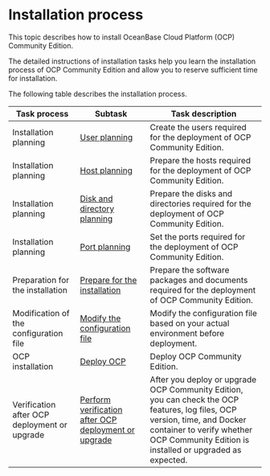 # Installation process

This topic describes how to install OceanBase Cloud Platform (OCP) Community Edition.

The detailed instructions of installation tasks help you learn the installation process of OCP Community Edition and allow you to reserve sufficient time for installation.

The following table describes the installation process.

| Task process | Subtask | Task description |
|-----------------------|-----------------------------------------------------------------|------------------------------------------------------------------|
| Installation planning | [User planning](300.installation-planning/100.user-planning.md) | Create the users required for the deployment of OCP Community Edition.  |
| Installation planning | [Host planning](300.installation-planning/200.host-planning.md) | Prepare the hosts required for the deployment of OCP Community Edition.  |
| Installation planning | [Disk and directory planning](300.installation-planning/300.disk-and-directory-management.md) | Prepare the disks and directories required for the deployment of OCP Community Edition.  |
| Installation planning | [Port planning](300.installation-planning/400.port-planning.md) | Set the ports required for the deployment of OCP Community Edition.  |
| Preparation for the installation | [Prepare for the installation](../300.deployment-guide/400.installation-preparation.md) | Prepare the software packages and documents required for the deployment of OCP Community Edition.  |
| Modification of the configuration file | [Modify the configuration file](../300.deployment-guide/500.modify-conf-file.md) | Modify the configuration file based on your actual environment before deployment.  |
| OCP installation | [Deploy OCP](../300.deployment-guide/600.deploy-ocp.md) | Deploy OCP Community Edition.  |
| Verification after OCP deployment or upgrade | [Perform verification after OCP deployment or upgrade](../300.deployment-guide/800.check-after-installation.md) | After you deploy or upgrade OCP Community Edition, you can check the OCP features, log files, OCP version, time, and Docker container to verify whether OCP Community Edition is installed or upgraded as expected.  |
